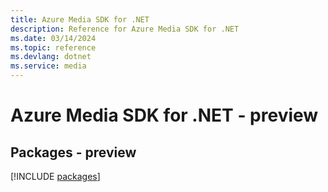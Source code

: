 ```yaml
---
title: Azure Media SDK for .NET
description: Reference for Azure Media SDK for .NET
ms.date: 03/14/2024
ms.topic: reference
ms.devlang: dotnet
ms.service: media
---
```

# Azure Media SDK for .NET - preview
## Packages - preview
[!INCLUDE [packages](media-index.md)]